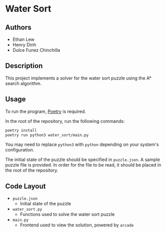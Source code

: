 # Water Sort

## Authors

- Ethan Lew
- Henry Dinh
- Dulce Funez Chinchilla

## Description

This project implements a solver for the water sort puzzle using the A* search algorithm.

## Usage

To run the program, [Poetry](https://python-poetry.org) is required.

In the root of the repository, run the following commands:

```bash
poetry install
poetry run python3 water_sort/main.py
```

You may need to replace `python3` with `python` depending on your system's configuration.

The initial state of the puzzle should be specified in `puzzle.json`. A sample puzzle file is provided. In order for the file to be read, it should be placed in the root of the repository.

## Code Layout

- `puzzle.json`
	- Initial state of the puzzle
- `water_sort.py`
	- Functions used to solve the water sort puzzle
- `main.py`
	- Frontend used to view the solution, powered by `arcade`